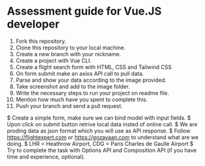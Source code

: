 # Assessment guide for Vue.JS developer

1. Fork this repository.
2. Clone this repository to your local machine.
3. Create a new branch with your nickname.
4. Create a project with Vue CLI.
5. Create a flight search form with HTML, CSS and Tailwind CSS
6. On form submit make an axios API call to pull data.
7. Parse and show your data according to the image provided.
8. Take screenshot and add to the image folder.
9. Write the necessary steps to run your project on readme file.
10. Mention how much have you spent to complete this.
11. Push your branch and send a pull request.

$ Create a simple form, make sure we can bind model with input fields.
$ Upon click on submit button retrive local data insted of online call.
$ We are proding data as json format which you will use as API response.
$ Follow https://flightexpert.com or https://gozayaan.com to understand what are we doing.
$ LHR = Heathrow Airport, CDG = Paris Charles de Gaulle Airport
$ Try to complete the task with Options API and Composition API (if you have time and experience, optional).
